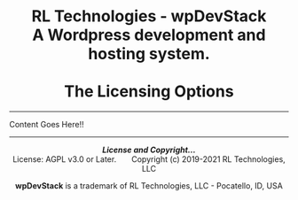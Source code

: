 <div align="center">

# RL Technologies - wpDevStack<br>A Wordpress development and hosting system.<br><br>The Licensing Options
</div>
<hr>

Content Goes Here!!

<hr>
<div align="center">
<b><i>License and Copyright...</i></b><br>
License: AGPL v3.0 or Later.  &nbsp; &nbsp; &nbsp; Copyright (c) 2019-2021 RL Technologies, LLC

**wpDevStack** is a trademark of RL Technologies, LLC - Pocatello, ID, USA

</div>

